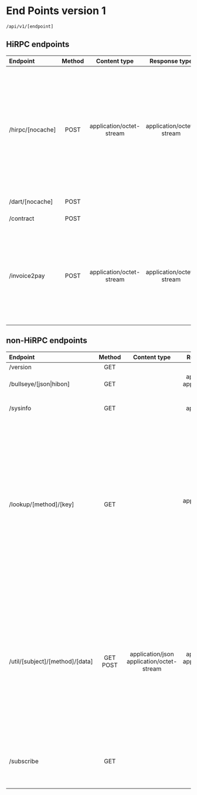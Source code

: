 # End Points version 1

`/api/v1/[endpoint]`

## HiRPC endpoints

| Endpoint | Method | Content type | Response type | Description |
| :-------- | :--------: | :--------: | :--------: | :-------- |
| /hirpc/[nocache] | POST | application/octet-stream | application/octet-stream | HiRPC request to be sent to the kernel as-is. Request should be of valid HiRPC receive method. If method is **dartRead** the cache may be used if it is enable in the shell and not *nocache*in path. Method **submit** is deprecated. Method **faucet** is a successor of the */invoice2pay* endpoint.  |
| /dart/[nocache] | POST |  |  | Alias for */hirpc*. Deprecated. |
| /contract | POST |  |  | Alias for */hirpc*. Deprecated.  |
| /invoice2pay | POST  | application/octet-stream | application/octet-stream | This endpoint is for testing/presentation only. Expected the HiBON document with valid invoice to be instantly payed from the default wallet configured in the selected node. The signed contract is created and sent to kernel. Response HiBON is returned. |

## non-HiRPC endpoints

| Endpoint | Method | Content type | Response type | Description |
| :-------- | :--------: | :--------: | :--------: | :-------- |
| /version | GET |  | text/plain | Tagionshell version and build info. |
| /bullseye/[json\|hibon] | GET |  | application/json<br/>application/octet-stream | The DART bullseye in the JSON or HiBON (default) form. |
| /sysinfo | GET |  | application/json | System info of the server where tagon shell is running. Also contains the shell options. |
| /lookup/[method]/[key] | GET |  | application/octet-stream | Search request for the database or record log. Valid **method** : {dart,trt,transaction,record}. Expect the **key** is base64URL string contains the valid public key or search index or whatever be used to create the HiRPC request. Key requirements by method context:<br/><ul><li> **dart**  - Expect the *"@....."* query string to create the DART read request with DARTcrud. String should be base64URL encoded. (yes, twice base64 is not a bug)<li> **trt** - Expect the *"#$Y:\*:@....."* query string to create the TRT read request with DARTcrud. String should be base64URL encoded.<li> **transaction** - not implemented yet<li> **record** - not implemented yet</ul>|
| /util/[subject]/[method]/[data] | GET<br/>POST | application/json<br/>application/octet-stream | application/json<br/>application/octet-stream | Several tools which does not affect the node kernel, just for formatting, conversion or validation. Implemented subjects and methods:<br/><ul><li> subject = **hibon** <ul><li> method = **fromjson** - Expect the application/json POST data and perform HiBONJSON conversion and validation. Returns the binary serialized document.<li> - method = **tojson** - Expect the application/octet-stream POST data or base64URL GET data and perform Document validation. Returns the JSON serialized Document.</ul></ul>|
| /subscribe | GET |  |  | WebSocket endpoint for UPGRADE request. Sends the JSON formatted data stream according to the subscription.<br/>Control command format: _"[subscribe\|unsubscribe]\\0[subject]"_<br/>Subjects: {monitor,recorder,trt} |
